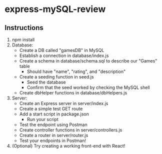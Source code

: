 # express-mySQL-review

## Instructions

1. npm install
2. Database:
   - Create a DB called "gamesDB" in MySQL
   - Establish a connection in database/index.js
   - Create a schema in database/schema.sql to describe our "Games" table
     - Should have "name", "rating", and "description"
   - Create a seeding function in seed.js
     - Seed the database
     - Confirm that the seed worked by checking the MySQL shell
   - Create dbHelper functions in database/dbHelpers.js
3. Server:
   - Create an Express server in server/index.js
   - Create a simple test GET route
   - Add a start script in package.json
     - Run your script
   - Test the endpoint using Postman
   - Create controller functions in server/controllers.js
   - Create a router in server/router.js
   - Test your endpoints in Postman!
4. (Optional) Try creating a working front-end with React!